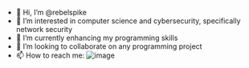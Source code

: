 - 👋 Hi, I’m @rebelspike
- 👀 I’m interested in computer science and cybersecurity, specifically network security
- 🌱 I’m currently enhancing my programming skills
- 💞️ I’m looking to collaborate on any programming project
- 📫 How to reach me: ![image](https://github.com/rebelspike/rebelspike/assets/137751157/10ffcc5f-c5c5-4a50-96ee-32a6edb32146)


<!---
rebelspike/rebelspike is a ✨ special ✨ repository because its `README.md` (this file) appears on your GitHub profile.
You can click the Preview link to take a look at your changes.
--->
